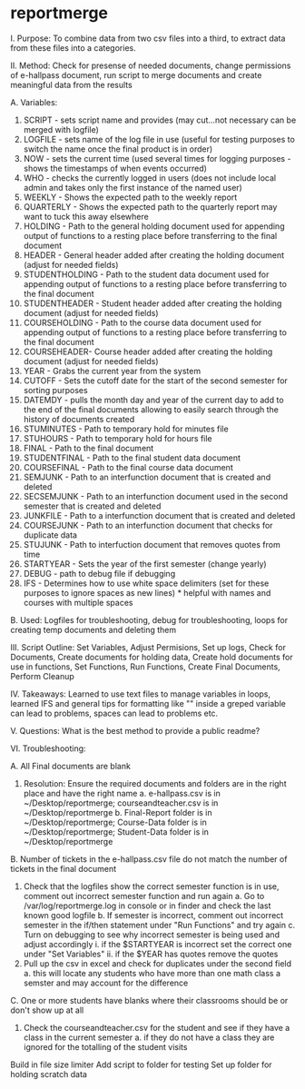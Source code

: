 # reportmerge
I. Purpose: To combine data from two csv files into a third, to extract data from these files into a categories.

II. Method: Check for presense of needed documents, change permissions of e-hallpass document, run script to merge documents and create meaningful data from the results

A. Variables: 
1. SCRIPT - sets script name and provides (may cut...not necessary can be merged with logfile)
2. LOGFILE - sets name of the log file in use (useful for testing purposes to switch the name once the final product is in order)
3. NOW - sets the current time (used several times for logging purposes - shows the timestamps of when events occurred)
4. WHO - checks the currently logged in users (does not include local admin and takes only the first instance of the named user)
5. WEEKLY - Shows the expected path to the weekly report
6. QUARTERLY - Shows the expected path to the quarterly report may want to tuck this away elsewhere
7. HOLDING - Path to the general holding document used for appending output of functions to a resting place before transferring to the final document
8. HEADER - General header added after creating the holding document (adjust for needed fields)
9. STUDENTHOLDING - Path to the student data document used for appending output of functions to a resting place before transferring to the final document
10. STUDENTHEADER - Student header added after creating the holding document (adjust for needed fields)
11. COURSEHOLDING - Path to the course data document used for appending output of functions to a resting place before transferring to the final document
12. COURSEHEADER- Course header added after creating the holding document (adjust for needed fields)
13. YEAR - Grabs the current year from the system
14. CUTOFF - Sets the cutoff date for the start of the second semester for sorting purposes
15. DATEMDY - pulls the month day and year of the current day to add to the end of the final documents allowing to easily search through the history of documents created
16. STUMINUTES - Path to temporary hold for minutes file
17. STUHOURS - Path to temporary hold for hours file
18. FINAL - Path to the final document
19. STUDENTFINAL - Path to the final student data document
20. COURSEFINAL - Path to the final course data document
21. SEMJUNK - Path to an interfunction document that is created and deleted
22. SECSEMJUNK - Path to an interfunction document used in the second semester that is created and deleted
23. JUNKFILE - Path to a interfunction document that is created and deleted
24. COURSEJUNK - Path to an interfunction document that checks for duplicate data
25. STUJUNK - Path to interfuction document that removes quotes from time
26. STARTYEAR - Sets the year of the first semester (change yearly)
27. DEBUG - path to debug file if debugging
28. IFS - Determines how to use white space delimiters (set for these purposes to ignore spaces as new lines) * helpful with names and courses with multiple spaces

B. Used: Logfiles for troubleshooting, debug for troubleshooting, loops for creating temp documents and deleting them

III. Script Outline: Set Variables, Adjust Permisions, Set up logs, Check for Documents, Create documents for holding data, Create hold documents for use in functions, Set Functions, Run Functions, Create Final Documents, Perform Cleanup

IV. Takeaways: Learned to use text files to manage variables in loops, learned IFS and general tips for formatting like "" inside a greped variable can lead to problems, spaces can lead to problems etc. 

V. Questions: What is the best method to provide a public readme?

VI. Troubleshooting: 

A. All Final documents are blank
  1. Resolution: Ensure the required documents and folders are in the right place and have the right name
    a. e-hallpass.csv is in ~/Desktop/reportmerge; courseandteacher.csv is in ~/Desktop/reportmerge
    b. Final-Report folder is in ~/Desktop/reportmerge; Course-Data folder is in ~/Desktop/reportmerge; Student-Data folder is in ~/Desktop/reportmerge
  
B. Number of tickets in the e-hallpass.csv file do not match the number of tickets in the final document
  1. Check that the logfiles show the correct semester function is in use, comment out incorrect semester function and run again
    a. Go to /var/log/reportmerge.log in console or in finder and check the last known good logfile
    b. If semester is incorrect, comment out incorrect semester in the if/then statement under "Run Functions" and try again
    c. Turn on debugging to see why incorrect semester is being used and adjust accordingly
      i. if the $STARTYEAR is incorrect set the correct one under "Set Variables"
      ii. if the $YEAR has quotes remove the quotes
  2. Pull up the csv in excel and check for duplicates under the second field
    a. this will locate any students who have more than one math class a semster and may account for the difference
    
C. One or more students have blanks where their classrooms should be or don't show up at all
  1. Check the courseandteacher.csv for the student and see if they have a class in the current semester
    a. if they do not have a class they are ignored for the totalling of the student visits
    
Build in file size limiter
Add script to folder for testing
Set up folder for holding scratch data
